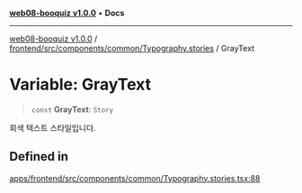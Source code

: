 [**web08-booquiz v1.0.0**](../../../../../../README.md) • **Docs**

***

[web08-booquiz v1.0.0](../../../../../../modules.md) / [frontend/src/components/common/Typography.stories](../README.md) / GrayText

# Variable: GrayText

> `const` **GrayText**: `Story`

회색 텍스트 스타일입니다.

## Defined in

[apps/frontend/src/components/common/Typography.stories.tsx:88](https://github.com/boostcampwm-2024/web08-BooQuiz/blob/f96af645f7679e55fbd626cf58ee24bdf8b61d17/apps/frontend/src/components/common/Typography.stories.tsx#L88)
